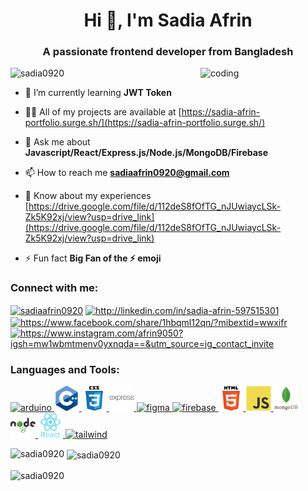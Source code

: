 <h1 align="center">Hi 👋, I'm Sadia Afrin</h1>
<h3 align="center">A passionate frontend developer from Bangladesh</h3>
<img align="right" alt="coding" width="200" src="https://media.tenor.com/IF2JdxzmyN4AAAAj/coding-girl.gif"/>

<p align="left"> <img src="https://komarev.com/ghpvc/?username=sadia0920&label=Profile%20views&color=0e75b6&style=flat" alt="sadia0920" /> </p>

- 🌱 I’m currently learning **JWT Token**

- 👨‍💻 All of my projects are available at [https://sadia-afrin-portfolio.surge.sh/](https://sadia-afrin-portfolio.surge.sh/)

- 💬 Ask me about **Javascript/React/Express.js/Node.js/MongoDB/Firebase**

- 📫 How to reach me **sadiaafrin0920@gmail.com**

- 📄 Know about my experiences [https://drive.google.com/file/d/112deS8fOfTG_nJUwiaycLSk-Zk5K92xj/view?usp=drive_link](https://drive.google.com/file/d/112deS8fOfTG_nJUwiaycLSk-Zk5K92xj/view?usp=drive_link)

- ⚡ Fun fact **Big Fan of the ⚡ emoji**

<h3 align="left">Connect with me:</h3>
<p align="left">
<a href="https://twitter.com/sadiaafrin0920" target="blank"><img align="center" src="https://raw.githubusercontent.com/rahuldkjain/github-profile-readme-generator/master/src/images/icons/Social/twitter.svg" alt="sadiaafrin0920" height="30" width="40" /></a>
<a href="https://linkedin.com/in/http://linkedin.com/in/sadia-afrin-597515301" target="blank"><img align="center" src="https://raw.githubusercontent.com/rahuldkjain/github-profile-readme-generator/master/src/images/icons/Social/linked-in-alt.svg" alt="http://linkedin.com/in/sadia-afrin-597515301" height="30" width="40" /></a>
<a href="https://fb.com/https://www.facebook.com/share/1hbqml12qn/?mibextid=wwxifr" target="blank"><img align="center" src="https://raw.githubusercontent.com/rahuldkjain/github-profile-readme-generator/master/src/images/icons/Social/facebook.svg" alt="https://www.facebook.com/share/1hbqml12qn/?mibextid=wwxifr" height="30" width="40" /></a>
<a href="https://instagram.com/https://www.instagram.com/afrin9050?igsh=mw1wbmtmenv0yxnqda==&utm_source=ig_contact_invite" target="blank"><img align="center" src="https://raw.githubusercontent.com/rahuldkjain/github-profile-readme-generator/master/src/images/icons/Social/instagram.svg" alt="https://www.instagram.com/afrin9050?igsh=mw1wbmtmenv0yxnqda==&utm_source=ig_contact_invite" height="30" width="40" /></a>
</p>

<h3 align="left">Languages and Tools:</h3>
<p align="left"> <a href="https://www.arduino.cc/" target="_blank" rel="noreferrer"> <img src="https://cdn.worldvectorlogo.com/logos/arduino-1.svg" alt="arduino" width="40" height="40"/> </a> <a href="https://www.w3schools.com/cpp/" target="_blank" rel="noreferrer"> <img src="https://raw.githubusercontent.com/devicons/devicon/master/icons/cplusplus/cplusplus-original.svg" alt="cplusplus" width="40" height="40"/> </a> <a href="https://www.w3schools.com/css/" target="_blank" rel="noreferrer"> <img src="https://raw.githubusercontent.com/devicons/devicon/master/icons/css3/css3-original-wordmark.svg" alt="css3" width="40" height="40"/> </a> <a href="https://expressjs.com" target="_blank" rel="noreferrer"> <img src="https://raw.githubusercontent.com/devicons/devicon/master/icons/express/express-original-wordmark.svg" alt="express" width="40" height="40"/> </a> <a href="https://www.figma.com/" target="_blank" rel="noreferrer"> <img src="https://www.vectorlogo.zone/logos/figma/figma-icon.svg" alt="figma" width="40" height="40"/> </a> <a href="https://firebase.google.com/" target="_blank" rel="noreferrer"> <img src="https://www.vectorlogo.zone/logos/firebase/firebase-icon.svg" alt="firebase" width="40" height="40"/> </a> <a href="https://www.w3.org/html/" target="_blank" rel="noreferrer"> <img src="https://raw.githubusercontent.com/devicons/devicon/master/icons/html5/html5-original-wordmark.svg" alt="html5" width="40" height="40"/> </a> <a href="https://developer.mozilla.org/en-US/docs/Web/JavaScript" target="_blank" rel="noreferrer"> <img src="https://raw.githubusercontent.com/devicons/devicon/master/icons/javascript/javascript-original.svg" alt="javascript" width="40" height="40"/> </a> <a href="https://www.mongodb.com/" target="_blank" rel="noreferrer"> <img src="https://raw.githubusercontent.com/devicons/devicon/master/icons/mongodb/mongodb-original-wordmark.svg" alt="mongodb" width="40" height="40"/> </a> <a href="https://nodejs.org" target="_blank" rel="noreferrer"> <img src="https://raw.githubusercontent.com/devicons/devicon/master/icons/nodejs/nodejs-original-wordmark.svg" alt="nodejs" width="40" height="40"/> </a> <a href="https://reactjs.org/" target="_blank" rel="noreferrer"> <img src="https://raw.githubusercontent.com/devicons/devicon/master/icons/react/react-original-wordmark.svg" alt="react" width="40" height="40"/> </a> <a href="https://tailwindcss.com/" target="_blank" rel="noreferrer"> <img src="https://www.vectorlogo.zone/logos/tailwindcss/tailwindcss-icon.svg" alt="tailwind" width="40" height="40"/> </a> </p>

<p><img align="left" src="https://github-readme-stats.vercel.app/api/top-langs?username=sadia0920&show_icons=true&locale=en&layout=compact" alt="sadia0920" /></p>

<p>&nbsp;<img align="center" src="https://github-readme-stats.vercel.app/api?username=sadia0920&show_icons=true&locale=en" alt="sadia0920" /></p>

<p><img align="center" src="https://github-readme-streak-stats.herokuapp.com/?user=sadia0920&" alt="sadia0920" /></p>
